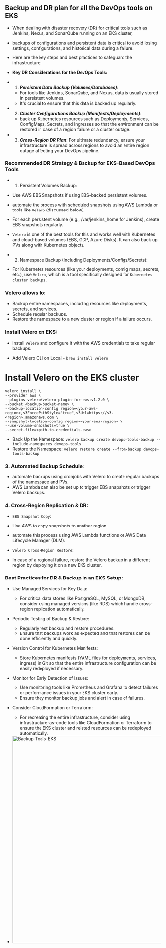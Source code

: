 ## Backup and DR plan for all the DevOps tools on EKS

- When dealing with disaster recovery (DR) for critical tools such as Jenkins, Nexus, and SonarQube running on an EKS cluster,
- backups of configurations and persistent data is critical to avoid losing settings, configurations, and historical data during a failure. 
- Here are the key steps and best practices to safeguard the infrastructure:
- **Key DR Considerations for the DevOps Tools:**

- 1. ***Persistent Data Backup (Volumes/Databases)***:
    - For tools like Jenkins, SonarQube, and Nexus, data is usually stored in persistent volumes. 
    - It's crucial to ensure that this data is backed up regularly.

- 2. ***Cluster Configurations Backup (Manifests/Deployments)***:
    - back up Kubernetes resources such as Deployments, Services, ConfigMaps, Secrets, and Ingresses so that the environment can be restored in case of a region failure or a cluster outage.

- 3. ***Cross-Region DR Plan***:
        For ultimate redundancy, ensure your infrastructure is spread across regions to avoid an entire region outage affecting your DevOps pipeline.

### Recommended DR Strategy & Backup for EKS-Based DevOps Tools
- 1. Persistent Volumes Backup:

- Use AWS EBS Snapshots if using EBS-backed persistent volumes. 
- automate the process with scheduled snapshots using AWS Lambda or tools like `Velero` (discussed below).

- For each persistent volume (e.g., /var/jenkins_home for Jenkins), create EBS snapshots regularly.
- `Velero` is one of the best tools for this and works well with Kubernetes and cloud-based volumes (EBS, GCP, Azure Disks). It can also back up PVs along with Kubernetes objects.

- 2. Namespace Backup (Including Deployments/Configs/Secrets):

- For Kubernetes resources (like your deployments, config maps, secrets, etc.), use `Velero`, which is a tool specifically designed for `Kubernetes cluster backups`.

### Velero allows to:

- Backup entire namespaces, including resources like deployments, secrets, and services.
- Schedule regular backups.
- Restore the namespace to a new cluster or region if a failure occurs.

### Install Velero on EKS:

- install `Velero` and configure it with the AWS credentials to take regular backups.

- Add Velero CLI on Local - `brew install velero`

# Install Velero on the EKS cluster

```
velero install \
--provider aws \
--plugins velero/velero-plugin-for-aws:v1.2.0 \
--bucket <backup-bucket-name> \
--backup-location-config region=<your-aws-region>,s3ForcePathStyle="true",s3Url=https://s3.<region>.amazonaws.com \
--snapshot-location-config region=<your-aws-region> \
--use-volume-snapshots=true \
--secret-file=<path-to-credentials-aws>
```

- Back Up the Namespace: `velero backup create devops-tools-backup --include-namespaces devops-tools`
- Restore the Namespace: `velero restore create --from-backup devops-tools-backup`

### 3. Automated Backup Schedule:
- automate backups using cronjobs with Velero to create regular backups of the namespace and PVs.
- AWS Lambda can also be set up to trigger EBS snapshots or trigger Velero backups.

### 4. Cross-Region Replication & DR:

- `EBS Snapshot Copy`: 
- Use AWS to copy snapshots to another region.  
- automate this process using AWS Lambda functions or AWS Data Lifecycle Manager (DLM).

- `Velero Cross-Region Restore`: 
- In case of a regional failure, restore the Velero backup in a different region by deploying it on a new EKS cluster.

### Best Practices for DR & Backup in an EKS Setup:

- Use Managed Services for Key Data:
    - For critical data stores like PostgreSQL, MySQL, or MongoDB, consider using managed versions (like RDS) which handle cross-region replication automatically.

- Periodic Testing of Backup & Restore:
    - Regularly test backup and restore procedures. 
    - Ensure that backups work as expected and that restores can be done efficiently and quickly.

- Version Control for Kubernetes Manifests:
    - Store Kubernetes manifests (YAML files for deployments, services, ingress) in Git so that the entire infrastructure configuration can be easily redeployed if necessary.

- Monitor for Early Detection of Issues:
    - Use monitoring tools like Prometheus and Grafana to detect failures or performance issues in your EKS cluster early. 
    - Ensure they monitor backup jobs and alert in case of failures.

- Consider CloudFormation or Terraform:
    - For recreating the entire infrastructure, consider using infrastructure-as-code tools like CloudFormation or Terraform to ensure the EKS cluster and related resources can be redeployed automatically.

- <img width="670" alt="Backup-Tools-EKS" src="https://github.com/user-attachments/assets/29685d9e-872d-4ea6-ae34-a019a7a96cec">

